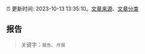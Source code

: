 :alarm_clock: 更新时间: 2023-10-13 13:35:10。[文章来源](/README.md)、[文章分类](/TAGS.md)

## 报告


> 关键字：`报告`、`月报`



